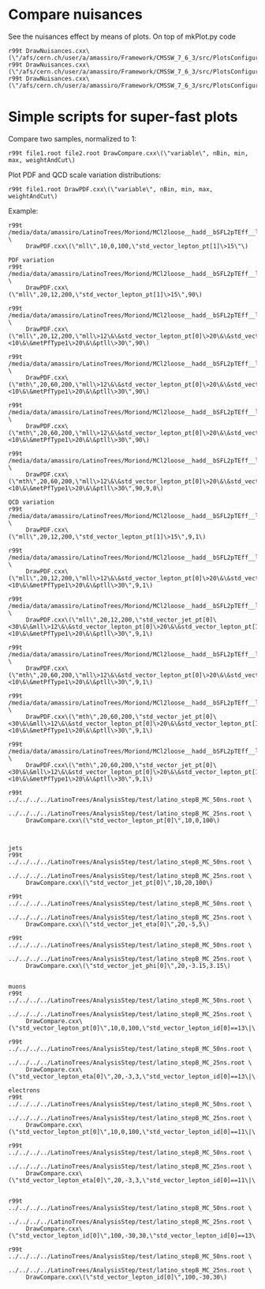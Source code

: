 Compare nuisances
====

See the nuisances effect by means of plots.
On top of mkPlot.py code

    r99t DrawNuisances.cxx\(\"/afs/cern.ch/user/a/amassiro/Framework/CMSSW_7_6_3/src/PlotsConfigurations/Configurations/ggHMoriond/datacards/hww2l2v_13TeV_of0j/mllVSmth/shapes/histos_hww2l2v_13TeV_of0j.root\",\"histo_ggH_hww\",\"histo_ggH_hww_CMS_PSUp\",\"histo_ggH_hww_CMS_PSDown\"\)
    r99t DrawNuisances.cxx\(\"/afs/cern.ch/user/a/amassiro/Framework/CMSSW_7_6_3/src/PlotsConfigurations/Configurations/ggHMoriond/datacards/hww2l2v_13TeV_of0j/mllVSmth/shapes/histos_hww2l2v_13TeV_of0j.root\",\"histo_WW\",\"histo_WW_CMS_WWqscale0jUp\",\"histo_WW_CMS_WWqscale0jDown\"\)
    r99t DrawNuisances.cxx\(\"/afs/cern.ch/user/a/amassiro/Framework/CMSSW_7_6_3/src/PlotsConfigurations/Configurations/ggHMoriond/datacards/hww2l2v_13TeV_of0j/mllVSmth/shapes/histos_hww2l2v_13TeV_of0j.root\",\"histo_WW\",\"histo_WW_CMS_WWqscale0jUp\",\"histo_WW_CMS_WWqscale0jDown\"\)


Simple scripts for super-fast plots
====

Compare two samples, normalized to 1:

    r99t file1.root file2.root DrawCompare.cxx\(\"variable\", nBin, min, max, weightAndCut\)

Plot PDF and QCD scale variation distributions:

    r99t file1.root DrawPDF.cxx\(\"variable\", nBin, min, max, weightAndCut\)
    
    
Example:

    r99t /media/data/amassiro/LatinoTrees/Moriond/MCl2loose__hadd__bSFL2pTEff__l2tight/latino_GluGluHToWWTo2L2Nu_M124.root  \
         DrawPDF.cxx\(\"mll\",10,0,100,\"std_vector_lepton_pt[1]\>15\"\)

    PDF variation
    r99t /media/data/amassiro/LatinoTrees/Moriond/MCl2loose__hadd__bSFL2pTEff__l2tight/latino_GluGluHToWWTo2L2Nu_M124.root  \
         DrawPDF.cxx\(\"mll\",20,12,200,\"std_vector_lepton_pt[1]\>15\",90\)

    r99t /media/data/amassiro/LatinoTrees/Moriond/MCl2loose__hadd__bSFL2pTEff__l2tight/latino_GluGluHToWWTo2L2Nu_M124.root  \
         DrawPDF.cxx\(\"mll\",20,12,200,\"mll\>12\&\&std_vector_lepton_pt[0]\>20\&\&std_vector_lepton_pt[1]\>10\&\&std_vector_lepton_pt[2]\<10\&\&metPfType1\>20\&\&ptll\>30\",90\)

    r99t /media/data/amassiro/LatinoTrees/Moriond/MCl2loose__hadd__bSFL2pTEff__l2tight/latino_GluGluHToWWTo2L2Nu_M124.root  \
         DrawPDF.cxx\(\"mth\",20,60,200,\"mll\>12\&\&std_vector_lepton_pt[0]\>20\&\&std_vector_lepton_pt[1]\>10\&\&std_vector_lepton_pt[2]\<10\&\&metPfType1\>20\&\&ptll\>30\",90\)

    r99t /media/data/amassiro/LatinoTrees/Moriond/MCl2loose__hadd__bSFL2pTEff__l2tight/latino_VBFHToWWTo2L2Nu_M125.root  \
         DrawPDF.cxx\(\"mth\",20,60,200,\"mll\>12\&\&std_vector_lepton_pt[0]\>20\&\&std_vector_lepton_pt[1]\>10\&\&std_vector_lepton_pt[2]\<10\&\&metPfType1\>20\&\&ptll\>30\",90\)
    
    r99t /media/data/amassiro/LatinoTrees/Moriond/MCl2loose__hadd__bSFL2pTEff__l2tight/latino_VBFHToWWTo2L2Nu_M125.root  \
         DrawPDF.cxx\(\"mth\",20,60,200,\"mll\>12\&\&std_vector_lepton_pt[0]\>20\&\&std_vector_lepton_pt[1]\>10\&\&std_vector_lepton_pt[2]\<10\&\&metPfType1\>20\&\&ptll\>30\",90,9,0\)
    
    QCD variation
    r99t /media/data/amassiro/LatinoTrees/Moriond/MCl2loose__hadd__bSFL2pTEff__l2tight/latino_GluGluHToWWTo2L2Nu_M124.root  \
         DrawPDF.cxx\(\"mll\",20,12,200,\"std_vector_lepton_pt[1]\>15\",9,1\)
    
    r99t /media/data/amassiro/LatinoTrees/Moriond/MCl2loose__hadd__bSFL2pTEff__l2tight/latino_GluGluHToWWTo2L2Nu_M124.root  \
         DrawPDF.cxx\(\"mll\",20,12,200,\"mll\>12\&\&std_vector_lepton_pt[0]\>20\&\&std_vector_lepton_pt[1]\>10\&\&std_vector_lepton_pt[2]\<10\&\&metPfType1\>20\&\&ptll\>30\",9,1\)
    
    r99t /media/data/amassiro/LatinoTrees/Moriond/MCl2loose__hadd__bSFL2pTEff__l2tight/latino_GluGluHToWWTo2L2Nu_M124.root  \
         DrawPDF.cxx\(\"mll\",20,12,200,\"std_vector_jet_pt[0]\<30\&\&mll\>12\&\&std_vector_lepton_pt[0]\>20\&\&std_vector_lepton_pt[1]\>10\&\&std_vector_lepton_pt[2]\<10\&\&metPfType1\>20\&\&ptll\>30\",9,1\)
    
    r99t /media/data/amassiro/LatinoTrees/Moriond/MCl2loose__hadd__bSFL2pTEff__l2tight/latino_GluGluHToWWTo2L2Nu_M124.root  \
         DrawPDF.cxx\(\"mth\",20,60,200,\"mll\>12\&\&std_vector_lepton_pt[0]\>20\&\&std_vector_lepton_pt[1]\>10\&\&std_vector_lepton_pt[2]\<10\&\&metPfType1\>20\&\&ptll\>30\",9,1\)
    
    r99t /media/data/amassiro/LatinoTrees/Moriond/MCl2loose__hadd__bSFL2pTEff__l2tight/latino_GluGluHToWWTo2L2Nu_M124.root  \
         DrawPDF.cxx\(\"mth\",20,60,200,\"std_vector_jet_pt[0]\<30\&\&mll\>12\&\&std_vector_lepton_pt[0]\>20\&\&std_vector_lepton_pt[1]\>10\&\&std_vector_lepton_pt[2]\<10\&\&metPfType1\>20\&\&ptll\>30\",9,1\)
    
    r99t /media/data/amassiro/LatinoTrees/Moriond/MCl2loose__hadd__bSFL2pTEff__l2tight/latino_VBFHToWWTo2L2Nu_M125.root  \
         DrawPDF.cxx\(\"mth\",20,60,200,\"std_vector_jet_pt[0]\<30\&\&mll\>12\&\&std_vector_lepton_pt[0]\>20\&\&std_vector_lepton_pt[1]\>10\&\&std_vector_lepton_pt[2]\<10\&\&metPfType1\>20\&\&ptll\>30\",9,1\)
    
    r99t ../../../../LatinoTrees/AnalysisStep/test/latino_stepB_MC_50ns.root \
         ../../../../LatinoTrees/AnalysisStep/test/latino_stepB_MC_25ns.root \
         DrawCompare.cxx\(\"std_vector_lepton_pt[0]\",10,0,100\)
    
    
    
    jets
    r99t ../../../../LatinoTrees/AnalysisStep/test/latino_stepB_MC_50ns.root \
         ../../../../LatinoTrees/AnalysisStep/test/latino_stepB_MC_25ns.root \
         DrawCompare.cxx\(\"std_vector_jet_pt[0]\",10,20,100\)
    
    r99t ../../../../LatinoTrees/AnalysisStep/test/latino_stepB_MC_50ns.root \
         ../../../../LatinoTrees/AnalysisStep/test/latino_stepB_MC_25ns.root \
         DrawCompare.cxx\(\"std_vector_jet_eta[0]\",20,-5,5\)
    
    r99t ../../../../LatinoTrees/AnalysisStep/test/latino_stepB_MC_50ns.root \
         ../../../../LatinoTrees/AnalysisStep/test/latino_stepB_MC_25ns.root \
         DrawCompare.cxx\(\"std_vector_jet_phi[0]\",20,-3.15,3.15\)
    
    
    muons
    r99t ../../../../LatinoTrees/AnalysisStep/test/latino_stepB_MC_50ns.root \
         ../../../../LatinoTrees/AnalysisStep/test/latino_stepB_MC_25ns.root \
         DrawCompare.cxx\(\"std_vector_lepton_pt[0]\",10,0,100,\"std_vector_lepton_id[0]==13\|\|std_vector_lepton_id[0]==-13\"\)
    
    r99t ../../../../LatinoTrees/AnalysisStep/test/latino_stepB_MC_50ns.root \
         ../../../../LatinoTrees/AnalysisStep/test/latino_stepB_MC_25ns.root \
         DrawCompare.cxx\(\"std_vector_lepton_eta[0]\",20,-3,3,\"std_vector_lepton_id[0]==13\|\|std_vector_lepton_id[0]==-13\"\)
    
    electrons
    r99t ../../../../LatinoTrees/AnalysisStep/test/latino_stepB_MC_50ns.root \
         ../../../../LatinoTrees/AnalysisStep/test/latino_stepB_MC_25ns.root \
         DrawCompare.cxx\(\"std_vector_lepton_pt[0]\",10,0,100,\"std_vector_lepton_id[0]==11\|\|std_vector_lepton_id[0]==-11\"\)
    
    r99t ../../../../LatinoTrees/AnalysisStep/test/latino_stepB_MC_50ns.root \
         ../../../../LatinoTrees/AnalysisStep/test/latino_stepB_MC_25ns.root \
         DrawCompare.cxx\(\"std_vector_lepton_eta[0]\",20,-3,3,\"std_vector_lepton_id[0]==11\|\|std_vector_lepton_id[0]==-11\"\)
    
    
    r99t ../../../../LatinoTrees/AnalysisStep/test/latino_stepB_MC_50ns.root \
         ../../../../LatinoTrees/AnalysisStep/test/latino_stepB_MC_25ns.root \
         DrawCompare.cxx\(\"std_vector_lepton_id[0]\",100,-30,30,\"std_vector_lepton_id[0]==13\|\|std_vector_lepton_id[0]==-13\"\)
    
    r99t ../../../../LatinoTrees/AnalysisStep/test/latino_stepB_MC_50ns.root \
         ../../../../LatinoTrees/AnalysisStep/test/latino_stepB_MC_25ns.root \
         DrawCompare.cxx\(\"std_vector_lepton_id[0]\",100,-30,30\)
    
    